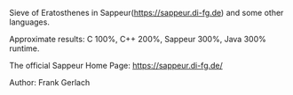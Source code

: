 Sieve of Eratosthenes in Sappeur(https://sappeur.di-fg.de) and some other languages.

Approximate results: C 100%, C++ 200%, Sappeur 300%, Java 300% runtime.

The official Sappeur Home Page: https://sappeur.di-fg.de/

Author: Frank Gerlach
